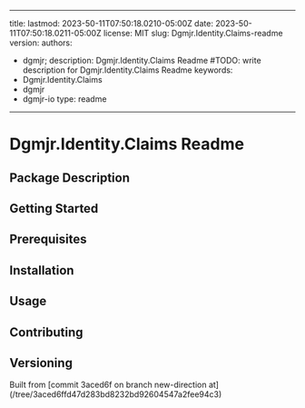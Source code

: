 ---

title:
lastmod: 2023-50-11T07:50:18.0210-05:00Z
date: 2023-50-11T07:50:18.0211-05:00Z
license: MIT
slug: Dgmjr.Identity.Claims-readme
version:
authors:
- dgmjr;
description: Dgmjr.Identity.Claims Readme #TODO: write description for Dgmjr.Identity.Claims Readme
keywords:
- Dgmjr.Identity.Claims
- dgmjr
- dgmjr-io
type: readme
------------

# Dgmjr.Identity.Claims Readme

<!-- TODO: Write the contents of the Dgmjr.Identity.Claims Readme file -->

## Package Description

## Getting Started

## Prerequisites

## Installation

## Usage

## Contributing

## Versioning

Built from [commit 3aced6f on branch new-direction at]
(/tree/3aced6ffd47d283bd8232bd92604547a2fee94c3)
